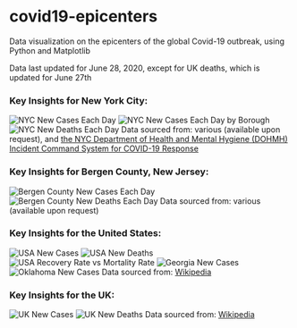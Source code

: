 # covid19-epicenters
Data visualization on the epicenters of the global Covid-19 outbreak, using Python and Matplotlib

Data last updated for June 28, 2020, except for UK deaths, which is updated for June 27th

### Key Insights for New York City:
![NYC New Cases Each Day](./nyc/n-nc.png)
![NYC New Cases Each Day by Borough](./nyc/n-nbb.png)
![NYC New Deaths Each Day](./nyc/n-nd.png)
Data sourced from: various (available upon request), and [the NYC Department of Health and Mental Hygiene (DOHMH) Incident Command System for COVID-19 Response](https://github.com/nychealth/coronavirus-data)

### Key Insights for Bergen County, New Jersey:
![Bergen County New Cases Each Day](./bergen-county/b-nc.png)
![Bergen County New Deaths Each Day](./bergen-county/b-nd.png)
Data sourced from: various (available upon request)

### Key Insights for the United States:
![USA New Cases](./usa/us-nc.png)
![USA New Deaths](./usa/us-nd.png)
![USA Recovery Rate vs Mortality Rate](./usa/us-r.png)
![Georgia New Cases](./usa/g-nc.png)
![Oklahoma New Cases](./usa/ok-nc.png)
Data sourced from: [Wikipedia](https://en.wikipedia.org/wiki/Template:2019%E2%80%9320_coronavirus_pandemic_data/United_States_medical_cases)

### Key Insights for the UK:
![UK New Cases](./uk/uk-nc.png)
![UK New Deaths](./uk/uk-nd.png)
Data sourced from: [Wikipedia](https://en.wikipedia.org/wiki/Timeline_of_the_2020_coronavirus_pandemic_in_the_United_Kingdom)
